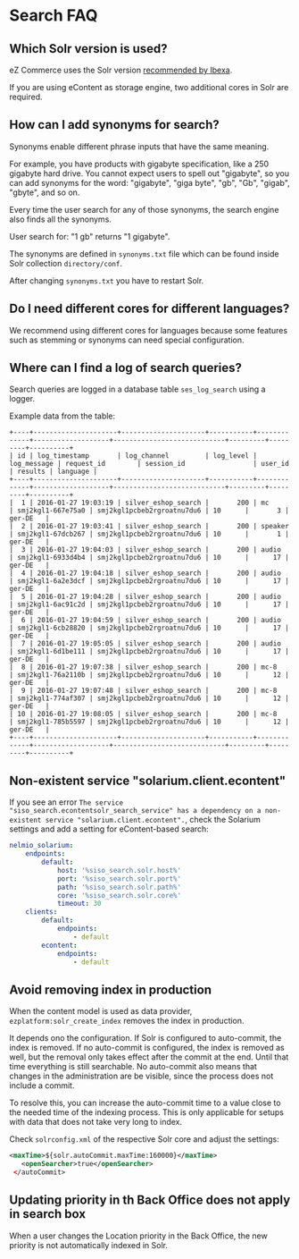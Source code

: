 # Search FAQ

## Which Solr version is used?

eZ Commerce uses the Solr version [recommended by Ibexa](https://doc.ezplatform.com/en/latest/getting_started/requirements/).

If you are using eContent as storage engine, two additional cores in Solr are required.

## How can I add synonyms for search?

Synonyms enable different phrase inputs that have the same meaning.

For example, you have products with gigabyte specification, like a 250 gigabyte hard drive.
You cannot expect users to spell out "gigabyte", so you can add synonyms for the word:
"gigabyte", "giga byte", "gb", "Gb", "gigab", "gbyte", and so on.

Every time the user search for any of those synonyms, the search engine also finds all the synonyms.

User search for: "1 gb" returns "1 gigabyte".

The synonyms are defined in `synonyms.txt` file which can be found inside Solr collection `directory/conf`.

After changing `synonyms.txt` you have to restart Solr.

## Do I need different cores for different languages?

We recommend using different cores for languages because some features such as stemming or synonyms can need special configuration.

## Where can I find a log of search queries?

Search queries are logged in a database table `ses_log_search` using a logger.

Example data from the table:

```
+----+---------------------+---------------------+-----------+-------------+-------------------+----------------------------+---------+---------+----------+
| id | log_timestamp       | log_channel         | log_level | log_message | request_id        | session_id                 | user_id | results | language |
+----+---------------------+---------------------+-----------+-------------+-------------------+----------------------------+---------+---------+----------+
|  1 | 2016-01-27 19:03:19 | silver_eshop_search |       200 | mc          | smj2kgl1-667e75a0 | smj2kgl1pcbeb2rgroatnu7du6 | 10      |       3 | ger-DE   |
|  2 | 2016-01-27 19:03:41 | silver_eshop_search |       200 | speaker     | smj2kgl1-67dcb267 | smj2kgl1pcbeb2rgroatnu7du6 | 10      |       1 | ger-DE   |
|  3 | 2016-01-27 19:04:03 | silver_eshop_search |       200 | audio       | smj2kgl1-6933d4b4 | smj2kgl1pcbeb2rgroatnu7du6 | 10      |      17 | ger-DE   |
|  4 | 2016-01-27 19:04:18 | silver_eshop_search |       200 | audio       | smj2kgl1-6a2e3dcf | smj2kgl1pcbeb2rgroatnu7du6 | 10      |      17 | ger-DE   |
|  5 | 2016-01-27 19:04:28 | silver_eshop_search |       200 | audio       | smj2kgl1-6ac91c2d | smj2kgl1pcbeb2rgroatnu7du6 | 10      |      17 | ger-DE   |
|  6 | 2016-01-27 19:04:59 | silver_eshop_search |       200 | audio       | smj2kgl1-6cb28820 | smj2kgl1pcbeb2rgroatnu7du6 | 10      |      17 | ger-DE   |
|  7 | 2016-01-27 19:05:05 | silver_eshop_search |       200 | audio       | smj2kgl1-6d1be111 | smj2kgl1pcbeb2rgroatnu7du6 | 10      |      17 | ger-DE   |
|  8 | 2016-01-27 19:07:38 | silver_eshop_search |       200 | mc-8        | smj2kgl1-76a2110b | smj2kgl1pcbeb2rgroatnu7du6 | 10      |      12 | ger-DE   |
|  9 | 2016-01-27 19:07:48 | silver_eshop_search |       200 | mc-8        | smj2kgl1-774af307 | smj2kgl1pcbeb2rgroatnu7du6 | 10      |      12 | ger-DE   |
| 10 | 2016-01-27 19:08:05 | silver_eshop_search |       200 | mc-8        | smj2kgl1-785b5597 | smj2kgl1pcbeb2rgroatnu7du6 | 10      |      12 | ger-DE   |
+----+---------------------+---------------------+-----------+-------------+-------------------+----------------------------+---------+---------+----------+
```

## Non-existent service "solarium.client.econtent"

If you see an error `The service "siso_search.econtentsolr_search_service" has a dependency on a non-existent service "solarium.client.econtent".`,
check the Solarium settings and add a setting for eContent-based search:

``` yaml
nelmio_solarium:
    endpoints:
        default:
            host: '%siso_search.solr.host%'
            port: '%siso_search.solr.port%'
            path: '%siso_search.solr.path%'
            core: '%siso_search.solr.core%'
            timeout: 30
    clients:
        default:
            endpoints:
                - default
        econtent:
            endpoints:
                - default
```

## Avoid removing index in production

When the content model is used as data provider, `ezplatform:solr_create_index` removes the index in production.

It depends ono the configuration. If Solr is configured to auto-commit, the index is removed.
If no auto-commit is configured, the index is removed as well, but the removal only takes effect after the commit at the end. Until that time everything is still searchable.
No auto-commit also means that changes in the administration are be visible, since the process does not include a commit.

To resolve this, you can increase the auto-commit time to a value close to the needed time of the indexing process.
This is only applicable for setups with data that does not take very long to index.

Check `solrconfig.xml` of the respective Solr core and adjust the settings:

``` xml
<maxTime>${solr.autoCommit.maxTime:160000}</maxTime>
   <openSearcher>true</openSearcher>
 </autoCommit>
```

## Updating priority in th Back Office does not apply in search box

When a user changes the Location priority in the Back Office, the new priority is not automatically indexed in Solr.
